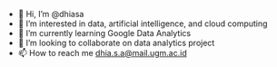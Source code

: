 - 👋 Hi, I’m @dhiasa
- 👀 I’m interested in data, artificial intelligence, and cloud computing
- 🌱 I’m currently learning Google Data Analytics
- 💞️ I’m looking to collaborate on data analytics project
- 📫 How to reach me dhia.s.a@mail.ugm.ac.id

<!---
dhiasa/dhiasa is a ✨ special ✨ repository because its `README.md` (this file) appears on your GitHub profile.
You can click the Preview link to take a look at your changes.
--->
